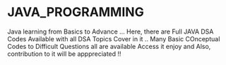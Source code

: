 # JAVA_PROGRAMMING
Java learning from Basics to Advance ...
Here, there are Full JAVA DSA Codes Available 
with all DSA Topics Cover in it ..
Many Basic COnceptual Codes to Difficult Questions all are available
Access it enjoy and Also, contribution to it will be apppreciated !!
